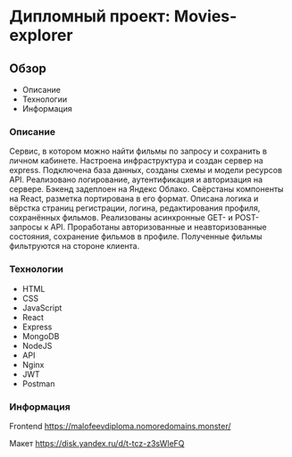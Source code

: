 # Дипломный проект: Movies-explorer

## Обзор

* Описание
* Технологии
* Информация

### Описание

Сервис, в котором можно найти фильмы по запросу и сохранить в личном кабинете. Настроена инфраструктура и создан сервер на express. Подключена база данных, созданы схемы и модели ресурсов API. Реализовано логирование, аутентификация и авторизация на сервере. Бэкенд задеплоен на Яндекс Облако. Свёрстаны компоненты на React, разметка портирована в его формат. Описана логика и вёрстка страниц регистрации, логина, редактирования профиля, сохранённых фильмов. Реализованы асинхронные GET- и POST-запросы к API. Проработаны авторизованные и неавторизованные состояния, сохранение фильмов в профиле. Полученные фильмы фильтруются на стороне клиента.

### Технологии

* HTML
* CSS
* JavaScript
* React
* Express
* MongoDB
* NodeJS
* API
* Nginx
* JWT
* Postman

### Информация

Frontend https://malofeevdiploma.nomoredomains.monster/

Макет https://disk.yandex.ru/d/t-tcz-z3sWleFQ
